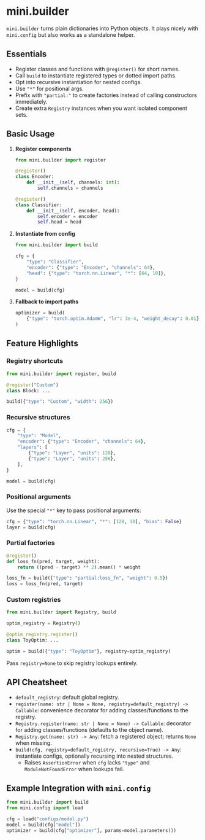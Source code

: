 # mini.builder

`mini.builder` turns plain dictionaries into Python objects. It plays nicely with `mini.config` but also works as a standalone helper.

## Essentials

- Register classes and functions with `@register()` for short names.
- Call `build` to instantiate registered types or dotted import paths.
- Opt into recursive instantiation for nested configs.
- Use `"*"` for positional args.
- Prefix with `"partial:"` to create factories instead of calling constructors immediately.
- Create extra `Registry` instances when you want isolated component sets.

## Basic Usage

1. **Register components**

    ```python
    from mini.builder import register

    @register()
    class Encoder:
        def __init__(self, channels: int):
            self.channels = channels

    @register()
    class Classifier:
        def __init__(self, encoder, head):
            self.encoder = encoder
            self.head = head
    ```

2. **Instantiate from config**

    ```python
    from mini.builder import build

    cfg = {
        "type": "Classifier",
        "encoder": {"type": "Encoder", "channels": 64},
        "head": {"type": "torch.nn.Linear", "*": [64, 10]},
    }

    model = build(cfg)
    ```

3. **Fallback to import paths**

    ```python
    optimizer = build(
        {"type": "torch.optim.AdamW", "lr": 3e-4, "weight_decay": 0.01}
    )
    ```

## Feature Highlights

### Registry shortcuts

```python
from mini.builder import register, build

@register("Custom")
class Block: ...

build({"type": "Custom", "width": 256})
```

### Recursive structures

```python
cfg = {
    "type": "Model",
    "encoder": {"type": "Encoder", "channels": 64},
    "layers": [
        {"type": "Layer", "units": 128},
        {"type": "Layer", "units": 256},
    ],
}

model = build(cfg)
```

### Positional arguments

Use the special `"*"` key to pass positional arguments:

```python
cfg = {"type": "torch.nn.Linear", "*": [128, 10], "bias": False}
layer = build(cfg)
```

### Partial factories

```python
@register()
def loss_fn(pred, target, weight):
    return ((pred - target) ** 2).mean() * weight

loss_fn = build({"type": "partial:loss_fn", "weight": 0.5})
loss = loss_fn(pred, target)
```

### Custom registries

```python
from mini.builder import Registry, build

optim_registry = Registry()

@optim_registry.register()
class ToyOptim: ...

optim = build({"type": "ToyOptim"}, registry=optim_registry)
```

Pass `registry=None` to skip registry lookups entirely.

## API Cheatsheet

- `default_registry`: default global registry.
- `register(name: str | None = None, registry=default_registry) -> Callable`: convenience decorator for adding classes/functions to the registry.
- `Registry.register(name: str | None = None) -> Callable`: decorator for adding classes/functions (defaults to the object name).
- `Registry.get(name: str) -> Any`: fetch a registered object; returns `None` when missing.
- `build(cfg, registry=default_registry, recursive=True) -> Any`: instantiate configs, optionally recursing into nested structures.
  - Raises `AssertionError` when `cfg` lacks `"type"` and `ModuleNotFoundError` when lookups fail.

## Example Integration with `mini.config`

```python
from mini.builder import build
from mini.config import load

cfg = load("configs/model.py")
model = build(cfg["model"])
optimizer = build(cfg["optimizer"], params=model.parameters())
```
